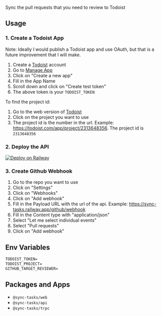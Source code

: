 Sync the pull requests that you need to review to Todoist

## Usage

### 1. Create a Todoist App

Note: Ideally I would publish a Todoist app and use OAuth, but that is a future improvement that I will make.

1. Create a [Todoist](https://todoist.com/) account
2. Go to [Manage App](https://developer.todoist.com/appconsole.html)
3. Click on "Create a new app"
4. Fill in the App Name
5. Scroll down and click on "Create test token"
6. The above token is your `TODOIST_TOKEN`

To find the project id:

1. Go to the web version of [Todoist](https://todoist.com/)
2. Click on the project you want to use
3. The project id is the number in the url. Example: https://todoist.com/app/project/2313648356. The project id is `2313648356`

### 2. Deploy the API

[![Deploy on Railway](https://railway.app/button.svg)](https://railway.app/template/dqd96n)

### 3. Create Github Webhook

1. Go to the repo you want to use
2. Click on "Settings"
3. Click on "Webhooks"
4. Click on "Add webhook"
5. Fill in the Payload URL with the url of the api. Example: https://sync-tasks.railway.app/github/webhook
6. Fill in the Content type with "application/json"
7. Select "Let me select individual events"
8. Select "Pull requests"
9. Click on "Add webhook"

## Env Variables

```txt
TODOIST_TOKEN=
TODOIST_PROJECT=
GITHUB_TARGET_REVIEWER=
```

## Packages and Apps

- `@sync-tasks/web`
- `@sync-tasks/api`
- `@sync-tasks/trpc`
